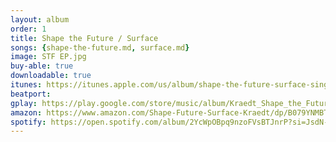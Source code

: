 ```yaml
---
layout: album
order: 1
title: Shape the Future / Surface
songs: {shape-the-future.md, surface.md}
image: STF EP.jpg
buy-able: true
downloadable: true
itunes: https://itunes.apple.com/us/album/shape-the-future-surface-single/1351123893
beatport:
gplay: https://play.google.com/store/music/album/Kraedt_Shape_the_Future_Surface?id=Bziqrbvlafskw5le2lxbbyx76xa
amazon: https://www.amazon.com/Shape-Future-Surface-Kraedt/dp/B079YNMBTB/ref=sr_1_2?s=dmusic&ie=UTF8&qid=1519396578&sr=1-2-mp3-albums-bar-strip-0&keywords=Kraedt
spotify: https://open.spotify.com/album/2YcWpOBpq9nzoFVsBTJnrP?si=JsdN-Iq4SNK-DhCF0x3LdA
---
```

